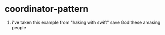 # coordinator-pattern
1. i've taken this example from "haking with swift" save God these amasing people
